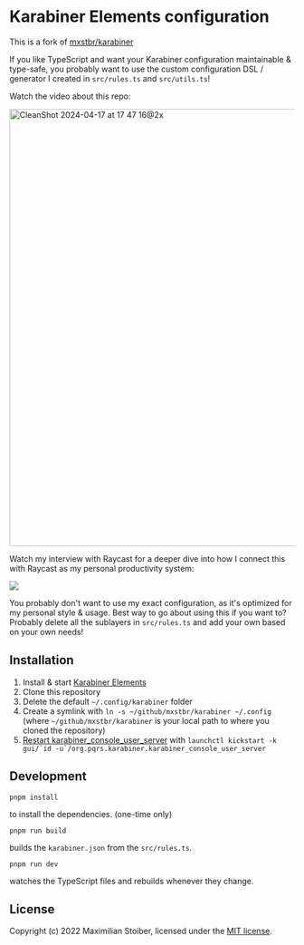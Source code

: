 # Karabiner Elements configuration

This is a fork of [mxstbr/karabiner](https://github.com/mxstbr/karabiner)

If you like TypeScript and want your Karabiner configuration maintainable & type-safe, you probably want to use the custom configuration DSL / generator I created in `src/rules.ts` and `src/utils.ts`!

Watch the video about this repo:

[<img width="772" alt="CleanShot 2024-04-17 at 17 47 16@2x" src="https://github.com/mxstbr/karabiner/assets/7525670/c8565c48-10ad-4479-b690-ddc35d1ca8ce">](https://www.youtube.com/watch?v=j4b_uQX3Vu0)

Watch my interview with Raycast for a deeper dive into how I connect this with Raycast as my personal productivity system:

[![](https://github.com/mxstbr/karabiner/assets/7525670/f974cee3-ac92-4f80-8bf7-9efdf81f78b5)](https://www.youtube.com/watch?v=m5MDv9qwhU8)

You probably don't want to use my exact configuration, as it's optimized for my personal style & usage. Best way to go about using this if you want to? Probably delete all the sublayers in `src/rules.ts` and add your own based on your own needs!

## Installation

1. Install & start [Karabiner Elements](https://karabiner-elements.pqrs.org/)
1. Clone this repository
1. Delete the default `~/.config/karabiner` folder
1. Create a symlink with `ln -s ~/github/mxstbr/karabiner ~/.config` (where `~/github/mxstbr/karabiner` is your local path to where you cloned the repository)
1. [Restart karabiner_console_user_server](https://karabiner-elements.pqrs.org/docs/manual/misc/configuration-file-path/) with `` launchctl kickstart -k gui/`id -u`/org.pqrs.karabiner.karabiner_console_user_server ``

## Development

```shell
pnpm install
```

to install the dependencies. (one-time only)

```shell
pnpm run build
```

builds the `karabiner.json` from the `src/rules.ts`.

```shell
pnpm run dev
```

watches the TypeScript files and rebuilds whenever they change.

## License

Copyright (c) 2022 Maximilian Stoiber, licensed under the [MIT license](./LICENSE.md).
